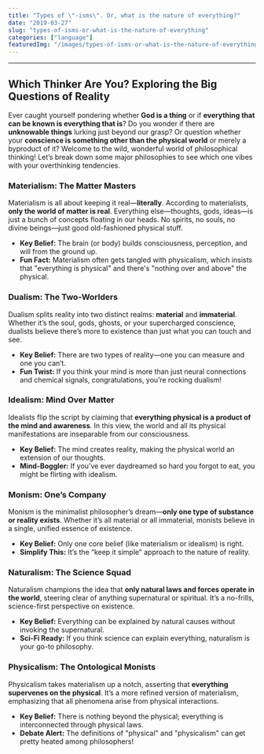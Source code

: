 ```yaml
---
title: "Types of \"-isms\". Or, what is the nature of everything?"
date: "2019-03-27"
slug: "types-of-isms-or-what-is-the-nature-of-everything"
categories: ["language"]
featuredImg: "/images/types-of-isms-or-what-is-the-nature-of-everything-featured.jpeg"
---
```

---

## **Which Thinker Are You? Exploring the Big Questions of Reality**


Ever caught yourself pondering whether **God is a thing** or if **everything that can be known is everything that is**? Do you wonder if there are **unknowable things** lurking just beyond our grasp? Or question whether your **conscience is something other than the physical world** or merely a byproduct of it? Welcome to the wild, wonderful world of philosophical thinking! Let’s break down some major philosophies to see which one vibes with your overthinking tendencies.

### **Materialism: The Matter Masters**
Materialism is all about keeping it real—**literally**. According to materialists, **only the world of matter is real**. Everything else—thoughts, gods, ideas—is just a bunch of concepts floating in our heads. No spirits, no souls, no divine beings—just good old-fashioned physical stuff.

- **Key Belief:** The brain (or body) builds consciousness, perception, and will from the ground up.
- **Fun Fact:** Materialism often gets tangled with physicalism, which insists that "everything is physical" and there's "nothing over and above" the physical.

### **Dualism: The Two-Worlders**
Dualism splits reality into two distinct realms: **material** and **immaterial**. Whether it’s the soul, gods, ghosts, or your supercharged conscience, dualists believe there’s more to existence than just what you can touch and see.

- **Key Belief:** There are two types of reality—one you can measure and one you can’t.
- **Fun Twist:** If you think your mind is more than just neural connections and chemical signals, congratulations, you’re rocking dualism!

### **Idealism: Mind Over Matter**
Idealists flip the script by claiming that **everything physical is a product of the mind and awareness**. In this view, the world and all its physical manifestations are inseparable from our consciousness.

- **Key Belief:** The mind creates reality, making the physical world an extension of our thoughts.
- **Mind-Boggler:** If you’ve ever daydreamed so hard you forgot to eat, you might be flirting with idealism.

### **Monism: One’s Company**
Monism is the minimalist philosopher’s dream—**only one type of substance or reality exists**. Whether it’s all material or all immaterial, monists believe in a single, unified essence of existence.

- **Key Belief:** Only one core belief (like materialism or idealism) is right.
- **Simplify This:** It’s the “keep it simple” approach to the nature of reality.

### **Naturalism: The Science Squad**
Naturalism champions the idea that **only natural laws and forces operate in the world**, steering clear of anything supernatural or spiritual. It’s a no-frills, science-first perspective on existence.

- **Key Belief:** Everything can be explained by natural causes without invoking the supernatural.
- **Sci-Fi Ready:** If you think science can explain everything, naturalism is your go-to philosophy.

### **Physicalism: The Ontological Monists**
Physicalism takes materialism up a notch, asserting that **everything supervenes on the physical**. It’s a more refined version of materialism, emphasizing that all phenomena arise from physical interactions.

- **Key Belief:** There is nothing beyond the physical; everything is interconnected through physical laws.
- **Debate Alert:** The definitions of "physical" and "physicalism" can get pretty heated among philosophers!

